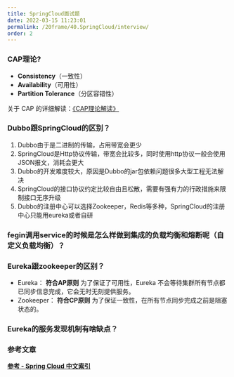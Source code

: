 ```yaml
---
title: SpringCloud面试题
date: 2022-03-15 11:23:01
permalink: /20frame/40.SpringCloud/interview/
order: 2
---
```


### CAP理论?

- **Consistency**（一致性）
- **Availability**（可用性）
- **Partition Tolerance**（分区容错性）

关于 CAP 的详细解读：[《CAP理论解读》](https://snailclimb.gitee.io/javaguide/#/docs/system-design/distributed-system/CAP%E7%90%86%E8%AE%BA)

### Dubbo跟SpringCloud的区别？

1. Dubbo由于是二进制的传输，占用带宽会更少
1. SpringCloud是Http协议传输，带宽会比较多，同时使用http协议一般会使用JSON报文，消耗会更大
1. Dubbo的开发难度较大，原因是Dubbo的jar包依赖问题很多大型工程无法解决
1. SpringCloud的接口协议约定比较自由且松散，需要有强有力的行政措施来限制接口无序升级
1. Dubbo的注册中心可以选择Zookeeper，Redis等多种，SpringCloud的注册中心只能用eureka或者自研

### fegin调用service的时候是怎么样做到集成的负载均衡和熔断呢（自定义负载均衡）？

### Eureka跟zookeeper的区别？

- Eureka： **符合AP原则** 为了保证了可用性，Eureka 不会等待集群所有节点都已同步信息完成，它会无时无刻提供服务。
- Zookeeper： **符合CP原则** 为了保证一致性，在所有节点同步完成之前是阻塞状态的。

### Eureka的服务发现机制有啥缺点？

### 参考文章

**[参考 - Spring Cloud 中文索引](http://springcloud.fun/)**
